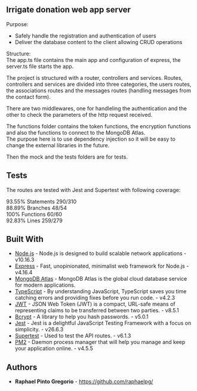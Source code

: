 ## Irrigate donation web app server  

Purpose:  
* Safely handle the registration and authentication of users  
* Deliver the database content to the client allowing CRUD operations  

Structure:  
The app.ts file contains the main app and configuration of express, the server.ts file starts the app.  

The project is structured with a router, controllers and services. Routes, controllers and services are divided into three categories, the users routes, the associations routes and the messages routes (handling messages from the contact form).  

There are two middlewares, one for handleling the authentication and the other to check the parameters of the http request received.  

The functions folder contains the token functions, the encryption functions and also the functions to connect to the MongoDB Atlas.  
The purpose here is to use dependency injection so it will be easy to change the external libraries in the future.   

Then the mock and the tests folders are for tests.    


## Tests  

The routes are tested with Jest and Supertest with following coverage:  

93.55% Statements 290/310  
88.89% Branches 48/54  
100% Functions 60/60  
92.83% Lines 259/279  


## Built With  

* [Node.js](https://nodejs.org/en/docs/) - Node.js is designed to build scalable network applications - v10.16.3  
* [Express](https://expressjs.com/en/4x/api.html) - Fast, unopinionated, minimalist web framework for Node.js - v4.16.4  
* [MongoDB Atlas](https://www.mongodb.com/cloud/atlas) - MongoDB Atlas is the global cloud database service for modern applications.  
* [TypeScript](https://www.typescriptlang.org/docs/handbook/intro.html) - By understanding JavaScript, TypeScript saves you time catching errors and providing fixes before you run code. - v4.2.3  
* [JWT](https://github.com/auth0/node-jsonwebtoken) - JSON Web Token (JWT) is a compact, URL-safe means of representing
   claims to be transferred between two parties. - v8.5.1  
* [Bcrypt](https://www.npmjs.com/package/bcrypt) - A library to help you hash passwords. - v5.0.1  
* [Jest](https://jestjs.io/) - Jest is a delightful JavaScript Testing Framework with a focus on simplicity. - v26.6.3  
* [Supertest](https://github.com/visionmedia/supertest#readme) - Used to test the API routes. - v6.1.3  
* [PM2](https://pm2.keymetrics.io/docs/usage/pm2-doc-single-page/) - Daemon process manager that will help you manage and keep your application online. - v4.5.5  


## Authors

* **Raphael Pinto Gregorio** - https://github.com/raphaelpg/